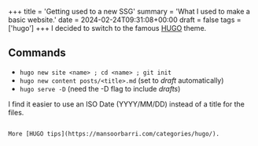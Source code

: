 +++
title = 'Getting used to a new SSG'
summary = 'What I used to make a basic website.'
date = 2024-02-24T09:31:08+00:00
draft = false
tags = ['hugo']
+++
I decided to switch to the famous [HUGO](https://gohugo.io/) theme.

## Commands
- `hugo new site <name> ; cd <name> ; git init`
- `hugo new content posts/<title>.md` (set to *draft* automatically)
- `hugo serve -D` (need the -D flag to include *drafts*)

I find it easier to use an ISO Date (YYYY/MM/DD) instead of a title for the files.
```

More [HUGO tips](https://mansoorbarri.com/categories/hugo/).
